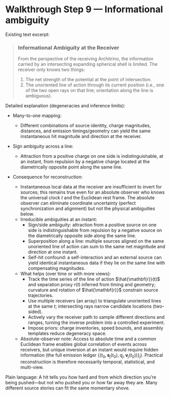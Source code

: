 # Walkthrough Step 9 — Informational ambiguity

Existing text excerpt:
> ### **Informational Ambiguity at the Receiver**
> From the perspective of the receiving Architrino, the information carried by an intersecting expanding spherical shell is limited. The receiver only knows two things:
> 1.  The net strength of the potential at the point of intersection.
> 2.  The unoriented line of action through its current position (i.e., one of the two open rays on that line; orientation along the line is ambiguous).

Detailed explanation (degeneracies and inference limits):

- Many-to-one mapping:
  - Different combinations of source identity, charge magnitudes, distances, and emission timings/geometry can yield the same instantaneous hit magnitude and direction at the receiver.

- Sign ambiguity across a line:
  - Attraction from a positive charge on one side is indistinguishable, at an instant, from repulsion by a negative charge located at the diametrically opposite point along the same line.

- Consequence for reconstruction:
  - Instantaneous local data at the receiver are insufficient to invert for sources; this remains true even for an absolute observer who knows the universal clock $t$ and the Euclidean rest frame. The absolute observer can eliminate coordinate uncertainty (perfect synchronization and alignment) but not the physical ambiguities below.
  - Irreducible ambiguities at an instant:
    - Sign/side ambiguity: attraction from a positive source on one side is indistinguishable from repulsion by a negative source on the diametrically opposite side along the same line.
    - Superposition along a line: multiple sources aligned on the same unoriented line of action can sum to the same net magnitude and direction at one instant.
    - Self-hit confound: a self-interaction and an external source can yield identical instantaneous data if they lie on the same line with compensating magnitudes.
  - What helps (over time or with more views):
    - Track the time series of the line of action $\hat{\mathbf{r}}(t)$ and separation proxy $r(t)$ inferred from timing and geometry; curvature and rotation of $\hat{\mathbf{r}}$ constrain source trajectories.
    - Use multiple receivers (an array) to triangulate unoriented lines at the same $t$; intersecting rays narrow candidate locations (two-sided).
    - Actively vary the receiver path to sample different directions and ranges, turning the inverse problem into a controlled experiment.
    - Impose priors: charge inventories, speed bounds, and assembly templates reduce degeneracy space.
  - Absolute-observer note: Access to absolute time and a common Euclidean frame enables global correlation of events across receivers, but unique inversion at an instant would require hidden information (the full emission ledger $\{(t_0,\mathbf{s}_j(t_0),q_j,\mathbf{v}_j(t_0))\}_j$). Practical reconstruction is therefore necessarily temporal, statistical, and multi-view.

Plain language: A hit tells you how hard and from which direction you’re being pushed—but not who pushed you or how far away they are. Many different source stories can fit the same momentary shove.
